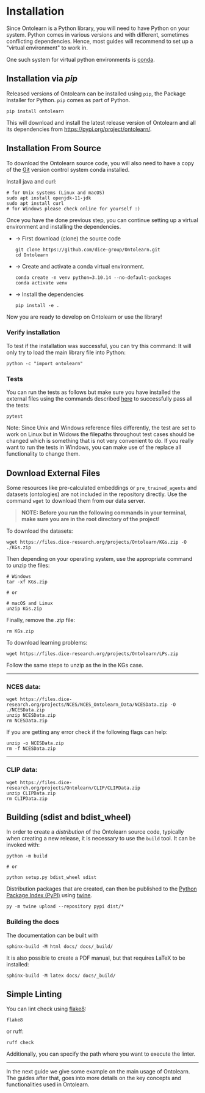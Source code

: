 # Installation

Since Ontolearn is a Python library, you will need to have Python on
your system. Python comes in various versions and with different,
sometimes conflicting dependencies. Hence, most guides will recommend
to set up a "virtual environment" to work in.

One such system for virtual python environments is 
[conda](https://conda.io/projects/conda/en/latest/index.html).

## Installation via _pip_

Released versions of Ontolearn can be installed using `pip`, the
Package Installer for Python. `pip` comes as part of Python.

```shell
pip install ontolearn
```

This will download and install the latest release version of Ontolearn
and all its dependencies from <https://pypi.org/project/ontolearn/>.

## Installation From Source

To download the Ontolearn source code, you will also need to have a
copy of the [Git](https://git-scm.com/) version control system conda installed.

Install java and curl:
```shell
# for Unix systems (Linux and macOS)
sudo apt install openjdk-11-jdk
sudo apt install curl
# for Windows please check online for yourself :)
```

Once you have the done previous step, you can continue setting up a virtual
environment and installing the dependencies.

* -> First download (clone) the source code
  ```shell
  git clone https://github.com/dice-group/Ontolearn.git
  cd Ontolearn
  ```
  
* -> Create and activate a conda virtual environment.
  ```shell
  conda create -n venv python=3.10.14 --no-default-packages
  conda activate venv
  ```
* -> Install the dependencies
  ```shell
  pip install -e .
  ```
  
Now you are ready to develop on Ontolearn or use the library!

### Verify installation

To test if the installation was successful, you can try this command:
It will only try to load the main library file into Python:

```shell
python -c "import ontolearn"
```

### Tests

You can run the tests as follows but make sure you have installed 
the external files using the commands described [here](#download-external-files-link-files)
to successfully pass all the tests:
```shell
pytest
```
Note: Since Unix and Windows reference files differently, the test are set to work on Linux 
but in Widows the filepaths throughout test cases should be changed which is something that
is not very convenient to do. If you really want to run the tests in Windows, you can
make use of the replace all functionality to change them.

## Download External Files

Some resources like pre-calculated embeddings or `pre_trained_agents` and datasets (ontologies)
are not included in the repository directly. Use the command `wget` to download them from our data server.

> **NOTE: Before you run the following commands in your terminal, make sure you are 
in the root directory of the project!**

To download the datasets:

```shell
wget https://files.dice-research.org/projects/Ontolearn/KGs.zip -O ./KGs.zip
```

Then depending on your operating system, use the appropriate command to unzip the files:

```shell
# Windows
tar -xf KGs.zip

# or

# macOS and Linux
unzip KGs.zip
```

Finally, remove the _.zip_ file:

```shell
rm KGs.zip
```

To download learning problems:

```shell
wget https://files.dice-research.org/projects/Ontolearn/LPs.zip
```

Follow the same steps to unzip as the in the KGs case.

--------------------------------------------------------

### NCES data: 

```shell
wget https://files.dice-research.org/projects/NCES/NCES_Ontolearn_Data/NCESData.zip -O ./NCESData.zip
unzip NCESData.zip
rm NCESData.zip
```

If you are getting any error check if the following flags can help:

```shell
unzip -o NCESData.zip
rm -f NCESData.zip
```

-------------------------------------------------------

### CLIP data:

```shell
wget https://files.dice-research.org/projects/Ontolearn/CLIP/CLIPData.zip
unzip CLIPData.zip
rm CLIPData.zip 
```

## Building (sdist and bdist_wheel)

In order to create a *distribution* of the Ontolearn source code, typically when creating a new release, 
it is necessary to use the `build` tool. It can be invoked with:

```shell
python -m build

# or

python setup.py bdist_wheel sdist
```

Distribution packages that are created, can then
be published to the [Python Package Index (PyPI)](https://pypi.org/) using [twine](https://pypi.org/project/twine/).

```shell
py -m twine upload --repository pypi dist/*
```


### Building the docs

The documentation can be built with

```shell
sphinx-build -M html docs/ docs/_build/
```

It is also possible to create a PDF manual, but that requires LaTeX to
be installed:

```shell
sphinx-build -M latex docs/ docs/_build/
```

## Simple Linting

You can lint check using [flake8](https://flake8.pycqa.org/):
```shell
flake8
```

or ruff:
```shell
ruff check
```

Additionally, you can specify the path where you want to execute the linter.


----------------------------------------------------------------------

In the next guide we give some example on the main usage of Ontolearn. The
guides after that, goes into more details on the key concepts and functionalities 
used in Ontolearn.
